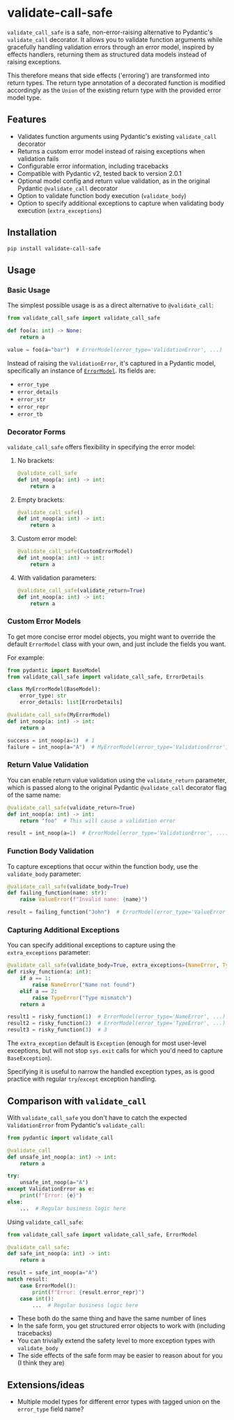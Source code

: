 # validate-call-safe

`validate_call_safe` is a safe, non-error-raising alternative to Pydantic's `validate_call` decorator.
It allows you to validate function arguments while gracefully handling validation errors through an error model,
inspired by effects handlers, returning them as structured data models instead of raising exceptions.

This therefore means that side effects ('erroring') are transformed into return types.
The return type annotation of a decorated function is modified accordingly as the `Union` of the
existing return type with the provided error model type.

## Features

- Validates function arguments using Pydantic's existing `validate_call` decorator
- Returns a custom error model instead of raising exceptions when validation fails
- Configurable error information, including tracebacks
- Compatible with Pydantic v2, tested back to version 2.0.1
- Optional model config and return value validation, as in the original Pydantic `@validate_call` decorator
- Option to validate function body execution (`validate_body`)
- Option to specify additional exceptions to capture when validating body execution (`extra_exceptions`)

## Installation

```bash
pip install validate-call-safe
```

## Usage

### Basic Usage

The simplest possible usage is as a direct alternative to `@validate_call`:

```py
from validate_call_safe import validate_call_safe

def foo(a: int) -> None:
    return a

value = foo(a="bar")  # ErrorModel(error_type='ValidationError', ...)
```

Instead of raising the `ValidationError`, it's captured in a Pydantic model,
specifically an instance of [`ErrorModel`][EM]. Its fields are:

- `error_type`
- `error_details`
- `error_str`
- `error_repr`
- `error_tb`

[EM]: https://github.com/lmmx/validate-call-safe/blob/master/src/validate_call_safe/errors/model.py

### Decorator Forms

`validate_call_safe` offers flexibility in specifying the error model:

1. No brackets:
   ```python
   @validate_call_safe
   def int_noop(a: int) -> int:
       return a
   ```

2. Empty brackets:
   ```python
   @validate_call_safe()
   def int_noop(a: int) -> int:
       return a
   ```

3. Custom error model:
   ```python
   @validate_call_safe(CustomErrorModel)
   def int_noop(a: int) -> int:
       return a
   ```

4. With validation parameters:
   ```python
   @validate_call_safe(validate_return=True)
   def int_noop(a: int) -> int:
       return a
   ```

### Custom Error Models

To get more concise error model objects, you might want to override the default `ErrorModel` class
with your own, and just include the fields you want.

For example:

```python
from pydantic import BaseModel
from validate_call_safe import validate_call_safe, ErrorDetails

class MyErrorModel(BaseModel):
    error_type: str
    error_details: list[ErrorDetails]

@validate_call_safe(MyErrorModel)
def int_noop(a: int) -> int:
    return a

success = int_noop(a=1)  # 1
failure = int_noop(a="A")  # MyErrorModel(error_type='ValidationError', ...)
```

### Return Value Validation

You can enable return value validation using the `validate_return` parameter,
which is passed along to the original Pydantic `@validate_call` decorator flag of the same name:

```python
@validate_call_safe(validate_return=True)
def int_noop(a: int) -> int:
    return "foo"  # This will cause a validation error

result = int_noop(a=1)  # ErrorModel(error_type='ValidationError', ...)
```

### Function Body Validation

To capture exceptions that occur within the function body, use the `validate_body` parameter:

```python
@validate_call_safe(validate_body=True)
def failing_function(name: str):
    raise ValueError(f"Invalid name: {name}")

result = failing_function("John")  # ErrorModel(error_type='ValueError', ...)
```

### Capturing Additional Exceptions

You can specify additional exceptions to capture using the `extra_exceptions` parameter:

```python
@validate_call_safe(validate_body=True, extra_exceptions=(NameError, TypeError))
def risky_function(a: int):
    if a == 1:
        raise NameError("Name not found")
    elif a == 2:
        raise TypeError("Type mismatch")
    return a

result1 = risky_function(1)  # ErrorModel(error_type='NameError', ...)
result2 = risky_function(2)  # ErrorModel(error_type='TypeError', ...)
result3 = risky_function(3)  # 3
```

The `extra_exception` default is `Exception` (enough for most user-level exceptions,
but will not stop `sys.exit` calls for which you'd need to capture `BaseException`).

Specifying it is useful to narrow the handled exception types, as is good practice
with regular `try`/`except` exception handling.

## Comparison with `validate_call`

With `validate_call_safe` you don't have to catch the expected `ValidationError` from Pydantic's `validate_call`:

```python
from pydantic import validate_call

@validate_call
def unsafe_int_noop(a: int) -> int:
    return a

try:
    unsafe_int_noop(a="A")
except ValidationError as e:
    print(f"Error: {e}")
else:
    ...  # Regular business logic here
```

Using `validate_call_safe`:

```py
from validate_call_safe import validate_call_safe, ErrorModel

@validate_call_safe:
def safe_int_noop(a: int) -> int:
    return a

result = safe_int_noop(a="A")
match result:
    case ErrorModel():
        print(f"Error: {result.error_repr}")
    case int():
        ...  # Regular business logic here
```

- These both do the same thing and have the same number of lines
- In the safe form, you get structured error objects to work with (including tracebacks)
- You can trivially extend the safety level to more exception types with `validate_body`
- The side effects of the safe form may be easier to reason about for you (I think they are)

## Extensions/ideas

- Multiple model types for different error types with tagged union on the `error_type` field name?
